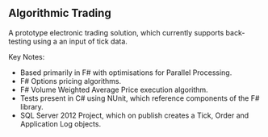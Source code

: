 ## Algorithmic Trading

A prototype electronic trading solution, which currently supports back-testing using a an input of tick data. 

Key Notes:
* Based primarily in F# with optimisations for Parallel Processing. 
* F# Options pricing algorithms.
* F# Volume Weighted Average Price execution algorithm.
* Tests present in C# using NUnit, which reference components of the F# library.
* SQL Server 2012 Project, which on publish creates a Tick, Order and Application Log objects.
